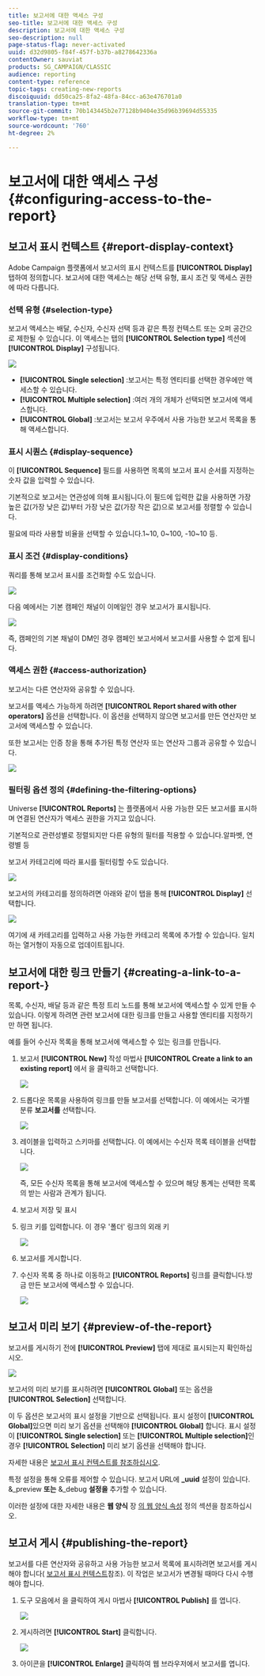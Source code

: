 ```yaml
---
title: 보고서에 대한 액세스 구성
seo-title: 보고서에 대한 액세스 구성
description: 보고서에 대한 액세스 구성
seo-description: null
page-status-flag: never-activated
uuid: d32d9805-f84f-457f-b37b-a8278642336a
contentOwner: sauviat
products: SG_CAMPAIGN/CLASSIC
audience: reporting
content-type: reference
topic-tags: creating-new-reports
discoiquuid: dd50ca25-8fa2-48fa-84cc-a63e476701a0
translation-type: tm+mt
source-git-commit: 70b143445b2e77128b9404e35d96b39694d55335
workflow-type: tm+mt
source-wordcount: '760'
ht-degree: 2%

---
```



# 보고서에 대한 액세스 구성{#configuring-access-to-the-report}

## 보고서 표시 컨텍스트 {#report-display-context}

Adobe Campaign 플랫폼에서 보고서의 표시 컨텍스트를 **[!UICONTROL Display]** 탭하여 정의합니다. 보고서에 대한 액세스는 해당 선택 유형, 표시 조건 및 액세스 권한에 따라 다릅니다.

### 선택 유형 {#selection-type}

보고서 액세스는 배달, 수신자, 수신자 선택 등과 같은 특정 컨텍스트 또는 오퍼 공간으로 제한될 수 있습니다. 이 액세스는 탭의 **[!UICONTROL Selection type]** 섹션에 **[!UICONTROL Display]** 구성됩니다.

![](assets/s_ncs_advuser_report_visibility_4.png)

* **[!UICONTROL Single selection]** :보고서는 특정 엔티티를 선택한 경우에만 액세스할 수 있습니다.
* **[!UICONTROL Multiple selection]** :여러 개의 개체가 선택되면 보고서에 액세스합니다.
* **[!UICONTROL Global]** :보고서는 보고서 우주에서 사용 가능한 보고서 목록을 통해 액세스합니다.

### 표시 시퀀스 {#display-sequence}

이 **[!UICONTROL Sequence]** 필드를 사용하면 목록의 보고서 표시 순서를 지정하는 숫자 값을 입력할 수 있습니다.

기본적으로 보고서는 연관성에 의해 표시됩니다.이 필드에 입력한 값을 사용하면 가장 높은 값(가장 낮은 값)부터 가장 낮은 값(가장 작은 값)으로 보고서를 정렬할 수 있습니다.

필요에 따라 사용할 비율을 선택할 수 있습니다.1~10, 0~100, -10~10 등.

### 표시 조건 {#display-conditions}

쿼리를 통해 보고서 표시를 조건화할 수도 있습니다.

![](assets/s_ncs_advuser_report_visibility_5.png)

다음 예에서는 기본 캠페인 채널이 이메일인 경우 보고서가 표시됩니다.

![](assets/s_ncs_advuser_report_visibility_6.png)

즉, 캠페인의 기본 채널이 DM인 경우 캠페인 보고서에서 보고서를 사용할 수 없게 됩니다.

### 액세스 권한 {#access-authorization}

보고서는 다른 연산자와 공유할 수 있습니다.

보고서를 액세스 가능하게 하려면 **[!UICONTROL Report shared with other operators]** 옵션을 선택합니다. 이 옵션을 선택하지 않으면 보고서를 만든 연산자만 보고서에 액세스할 수 있습니다.

또한 보고서는 인증 창을 통해 추가된 특정 연산자 또는 연산자 그룹과 공유할 수 있습니다.

![](assets/s_ncs_advuser_report_visibility_8.png)

### 필터링 옵션 정의 {#defining-the-filtering-options}

Universe **[!UICONTROL Reports]** 는 플랫폼에서 사용 가능한 모든 보고서를 표시하며 연결된 연산자가 액세스 권한을 가지고 있습니다.

기본적으로 관련성별로 정렬되지만 다른 유형의 필터를 적용할 수 있습니다.알파벳, 연령별 등

보고서 카테고리에 따라 표시를 필터링할 수도 있습니다.

![](assets/report_ovv_select_type.png)

보고서의 카테고리를 정의하려면 아래와 같이 탭을 통해 **[!UICONTROL Display]** 선택합니다.

![](assets/report_select_category.png)

여기에 새 카테고리를 입력하고 사용 가능한 카테고리 목록에 추가할 수 있습니다. 일치하는 열거형이 자동으로 업데이트됩니다.

## 보고서에 대한 링크 만들기 {#creating-a-link-to-a-report-}

목록, 수신자, 배달 등과 같은 특정 트리 노드를 통해 보고서에 액세스할 수 있게 만들 수 있습니다. 이렇게 하려면 관련 보고서에 대한 링크를 만들고 사용할 엔티티를 지정하기만 하면 됩니다.

예를 들어 수신자 목록을 통해 보고서에 액세스할 수 있는 링크를 만듭니다.

1. 보고서 **[!UICONTROL New]** 작성 마법사 **[!UICONTROL Create a link to an existing report]** 에서 을 클릭하고 선택합니다.

   ![](assets/s_ncs_advuser_report_wizard_link_01.png)

1. 드롭다운 목록을 사용하여 링크를 만들 보고서를 선택합니다. 이 예에서는 국가별 분류 **보고서를** 선택합니다.

   ![](assets/s_ncs_advuser_report_wizard_link_02.png)

1. 레이블을 입력하고 스키마를 선택합니다. 이 예에서는 수신자 목록 테이블을 선택합니다.

   ![](assets/s_ncs_advuser_report_wizard_link_03.png)

   즉, 모든 수신자 목록을 통해 보고서에 액세스할 수 있으며 해당 통계는 선택한 목록의 받는 사람과 관계가 됩니다.

1. 보고서 저장 및 표시
1. 링크 키를 입력합니다. 이 경우 &#39;폴더&#39; 링크의 외래 키

   ![](assets/s_ncs_advuser_report_wizard_link_04.png)

1. 보고서를 게시합니다.
1. 수신자 목록 중 하나로 이동하고 **[!UICONTROL Reports]** 링크를 클릭합니다.방금 만든 보고서에 액세스할 수 있습니다.

   ![](assets/s_ncs_advuser_report_wizard_link_05.png)

## 보고서 미리 보기 {#preview-of-the-report}

보고서를 게시하기 전에 **[!UICONTROL Preview]** 탭에 제대로 표시되는지 확인하십시오.

![](assets/s_ncs_advuser_report_preview_01.png)

보고서의 미리 보기를 표시하려면 **[!UICONTROL Global]** 또는 옵션을 **[!UICONTROL Selection]** 선택합니다.

이 두 옵션은 보고서의 표시 설정을 기반으로 선택됩니다. 표시 설정이 **[!UICONTROL Global]**&#x200B;있으면 미리 보기 옵션을 선택해야 **[!UICONTROL Global]** 합니다. 표시 설정이 **[!UICONTROL Single selection]** 또는 **[!UICONTROL Multiple selection]**&#x200B;인 경우 **[!UICONTROL Selection]** 미리 보기 옵션을 선택해야 합니다.

자세한 내용은 [보고서 표시 컨텍스트를 참조하십시오](#report-display-context).

특정 설정을 통해 오류를 제어할 수 있습니다. 보고서 URL에 **_uuid** 설정이 있습니다. &amp;_preview **또는** &amp;_debug **설정을** 추가할 수 있습니다.

이러한 설정에 대한 자세한 내용은 **웹 양식** 장 [의 웹 양식 속성](../../web/using/about-web-forms.md) 정의 섹션을 참조하십시오.

## 보고서 게시 {#publishing-the-report}

보고서를 다른 연산자와 공유하고 사용 가능한 보고서 목록에 표시하려면 보고서를 게시해야 합니다( [보고서 표시 컨텍스트](#report-display-context)참조). 이 작업은 보고서가 변경될 때마다 다시 수행해야 합니다.

1. 도구 모음에서 을 클릭하여 게시 마법사 **[!UICONTROL Publish]** 를 엽니다.

   ![](assets/s_ncs_advuser_report_publish_01.png)

1. 게시하려면 **[!UICONTROL Start]** 클릭합니다.

   ![](assets/s_ncs_advuser_report_publish_02.png)

1. 아이콘을 **[!UICONTROL Enlarge]** 클릭하여 웹 브라우저에서 보고서를 엽니다.

